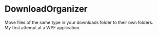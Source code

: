 # DownloadOrganizer
Move files of the same type in your downloads folder to their own folders. My first attempt at a WPF application.
